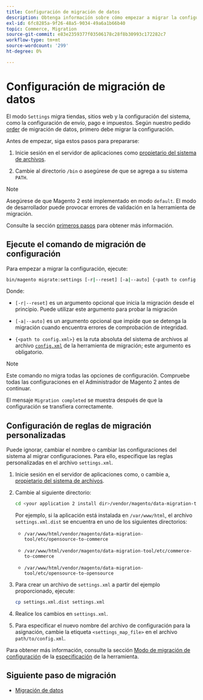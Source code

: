 ```yaml
---
title: Configuración de migración de datos
description: Obtenga información sobre cómo empezar a migrar la configuración de Magento 1 a Magento 2 con  [!DNL Data Migration Tool].
exl-id: 6fc8285a-9f26-48a5-9034-49a6a1b66b40
topic: Commerce, Migration
source-git-commit: e83e2359377f03506178c28f8b30993c172282c7
workflow-type: tm+mt
source-wordcount: '299'
ht-degree: 0%

---
```


# Configuración de migración de datos

El modo `Settings` migra tiendas, sitios web y la configuración del sistema, como la configuración de envío, pago e impuestos. Según nuestro pedido [order](overview.md#migration-order) de migración de datos, primero debe migrar la configuración.

Antes de empezar, siga estos pasos para prepararse:

1. Inicie sesión en el servidor de aplicaciones como [propietario del sistema de archivos](../../../installation/prerequisites/file-system/overview.md).

1. Cambie al directorio `/bin` o asegúrese de que se agrega a su sistema `PATH`.

>[!NOTE]
>
>Asegúrese de que Magento 2 esté implementado en modo `default`. El modo de desarrollador puede provocar errores de validación en la herramienta de migración.


Consulte la sección [primeros pasos](overview.md#first-steps) para obtener más información.

## Ejecute el comando de migración de configuración

Para empezar a migrar la configuración, ejecute:

```bash
bin/magento migrate:settings [-r|--reset] [-a|--auto] {<path to config.xml>}
```

Donde:

* `[-r|--reset]` es un argumento opcional que inicia la migración desde el principio. Puede utilizar este argumento para probar la migración

* `[-a|--auto]` es un argumento opcional que impide que se detenga la migración cuando encuentra errores de comprobación de integridad.

* `{<path to config.xml>}` es la ruta absoluta del sistema de archivos al archivo [`config.xml`](../configure.md#configure-migration-in-vendor-folder) de la herramienta de migración; este argumento es obligatorio.

>[!NOTE]
>
>Este comando no migra todas las opciones de configuración. Compruebe todas las configuraciones en el Administrador de Magento 2 antes de continuar.


El mensaje `Migration completed` se muestra después de que la configuración se transfiera correctamente.

## Configuración de reglas de migración personalizadas

Puede ignorar, cambiar el nombre o cambiar las configuraciones del sistema al migrar configuraciones. Para ello, especifique las reglas personalizadas en el archivo `settings.xml`.

1. Inicie sesión en el servidor de aplicaciones como, o cambie a, [propietario del sistema de archivos](../../../installation/prerequisites/file-system/overview.md).

1. Cambie al siguiente directorio:

   ```bash
   cd <your application 2 install dir>/vendor/magento/data-migration-tool/etc/<edition-to-edition>
   ```

   Por ejemplo, si la aplicación está instalada en `/var/www/html`, el archivo `settings.xml.dist` se encuentra en uno de los siguientes directorios:

   * `/var/www/html/vendor/magento/data-migration-tool/etc/opensource-to-commerce`

   * `/var/www/html/vendor/magento/data-migration-tool/etc/commerce-to-commerce`

   * `/var/www/html/vendor/magento/data-migration-tool/etc/opensource-to-opensource`

1. Para crear un archivo de `settings.xml` a partir del ejemplo proporcionado, ejecute:

   ```bash
   cp settings.xml.dist settings.xml
   ```

1. Realice los cambios en `settings.xml`.

1. Para especificar el nuevo nombre del archivo de configuración para la asignación, cambie la etiqueta `<settings_map_file>` en el archivo `path/to/config.xml`.

Para obtener más información, consulte la sección [Modo de migración de configuración](../technical-specification.md#settings-migration-mode) de la [especificación](../technical-specification.md) de la herramienta.

## Siguiente paso de migración

* [Migración de datos](data.md)
